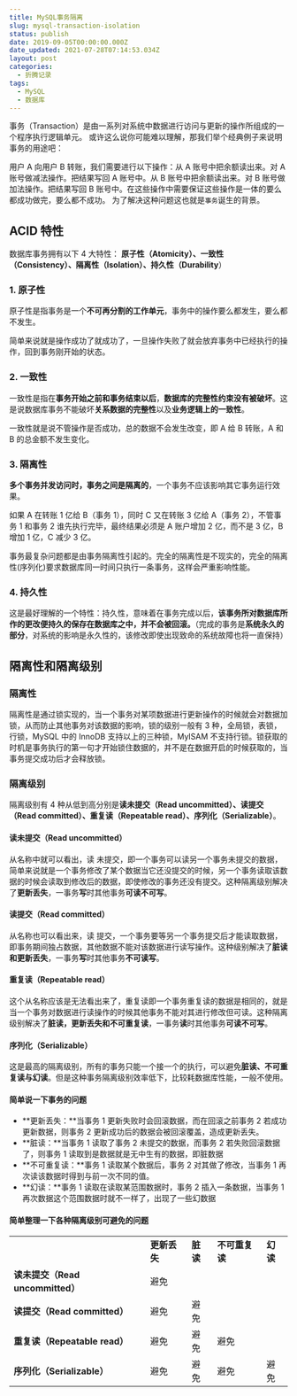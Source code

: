 ```yaml
---
title: MySQL事务隔离
slug: mysql-transaction-isolation
status: publish
date: 2019-09-05T00:00:00.000Z
date_updated: 2021-07-28T07:14:53.034Z
layout: post
categories:
  - 折腾记录
tags:
  - MySQL
  - 数据库
---
```


事务（Transaction）是由一系列对系统中数据进行访问与更新的操作所组成的一个程序执行逻辑单元。 或许这么说你可能难以理解，那我们举个经典例子来说明事务的用途吧：

用户 A 向用户 B 转账，我们需要进行以下操作：从 A 账号中把余额读出来。对 A 账号做减法操作。把结果写回 A 账号中。从 B 账号中把余额读出来。对 B 账号做加法操作。把结果写回 B 账号中。在这些操作中需要保证这些操作是一体的要么都成功做完，要么都不成功。 为了解决这种问题这也就是`事务`诞生的背景。

## **ACID 特性**

数据库事务拥有以下 4 大特性： **原子性（Atomicity）、一致性（Consistency）、隔离性（Isolation）、持久性（Durability**）

### **1\. 原子性**

原子性是指事务是一个**不可再分割的工作单元**，事务中的操作要么都发生，要么都不发生。

简单来说就是操作成功了就成功了，一旦操作失败了就会放弃事务中已经执行的操作，回到事务刚开始的状态。

### **2\. 一致性**

一致性是指在**事务开始之前和事务结束以后**，**数据库的完整性约束没有被破坏**。这是说数据库事务不能破坏**关系数据的完整性**以及**业务逻辑上的一致性**。

一致性就是说不管操作是否成功，总的数据不会发生改变，即 A 给 B 转账，A 和 B 的总金额不发生变化。

### **3\. 隔离性**

**多个事务并发访问时，事务之间是隔离的**，一个事务不应该影响其它事务运行效果。

如果 A 在转账 1 亿给 B（事务 1），同时 C 又在转账 3 亿给 A（事务 2），不管事务 1 和事务 2 谁先执行完毕，最终结果必须是 A 账户增加 2 亿，而不是 3 亿，B 增加 1 亿，C 减少 3 亿。

事务最复杂问题都是由事务隔离性引起的。完全的隔离性是不现实的，完全的隔离性(序列化)要求数据库同一时间只执行一条事务，这样会严重影响性能。

### **4\. 持久性**

这是最好理解的一个特性：持久性，意味着在事务完成以后，**该事务所对数据库所作的更改便持久的保存在数据库之中，并不会被回滚。**（完成的事务是**系统永久的部分**，对系统的影响是永久性的，该修改即使出现致命的系统故障也将一直保持）

## 隔离性和隔离级别

### 隔离性

隔离性是通过锁实现的，当一个事务对某项数据进行更新操作的时候就会对数据加锁，从而防止其他事务对该数据的影响，锁的级别一般有 3 种，全局锁，表锁，行锁，MySQL 中的 InnoDB 支持以上的三种锁，MyISAM 不支持行锁。锁获取的时机是事务执行的第一句才开始锁住数据的，并不是在数据开启的时候获取的，当事务提交成功后才会释放锁。

### 隔离级别

隔离级别有 4 种从低到高分别是**读未提交（Read uncommitted）、读提交（Read committed）、重复读（Repeatable read）、序列化（Serializable）**。

#### **读未提交（Read uncommitted）**

从名称中就可以看出，读 未提交，即一个事务可以读另一个事务未提交的数据，简单来说就是一个事务修改了某个数据当它还没提交的时候，另一个事务读取该数据的时候会读取到修改后的数据，即使修改的事务还没有提交。这种隔离级别解决了**更新丢失**，一事务**写**时其他事务**可读不可写**。

#### **读提交（Read committed）**

从名称也可以看出来，读 提交，一个事务要等另一个事务提交后才能读取数据，即事务期间独占数据，其他数据不能对该数据进行读写操作。这种级别解决了**脏读和更新丢失**，一事务**写**时其他事务**不可读写**。

#### **重复读（Repeatable read）**

这个从名称应该是无法看出来了，重复读即一个事务重复读的数据是相同的，就是当一个事务对数据进行读操作的时候其他事务不能对其进行修改但可读。这种隔离级别解决了**脏读，更新丢失和不可重复读**，一事务**读**时其他事务**可读不可写**。

#### **序列化（Serializable）**

这是最高的隔离级别，所有的事务只能一个接一个的执行，可以避免**脏读、不可重复读与幻读**。但是这种事务隔离级别效率低下，比较耗数据库性能，一般不使用。

#### 简单说一下事务的问题

- **更新丢失：**当事务 1 更新失败时会回滚数据，而在回滚之前事务 2 若成功更新数据，则事务 2 更新成功后的数据会被回滚覆盖，造成更新丢失。
- **脏读：**当事务 1 读取了事务 2 未提交的数据，而事务 2 若失败回滚数据了，则事务 1 读取到是数据就是无中生有的数据，即脏数据
- **不可重复读：**事务 1 读取某个数据后，事务 2 对其做了修改，当事务 1 再次读该数据时得到与前一次不同的值。
- **幻读：**事务 1 读取在读取某范围数据时，事务 2 插入一条数据，当事务 1 再次数据这个范围数据时就不一样了，出现了一些幻数据

#### 简单整理一下各种隔离级别可避免的问题

<table>
  <tbody>
    <tr>
      <td></td>
      <td>
        <strong>更新丢失</strong>
      </td>
      <td>
        <strong>脏读</strong>
      </td>
      <td>
        <strong>不可重复读</strong>
      </td>
      <td>
        <strong>幻读</strong>
      </td>
    </tr>
    <tr>
      <td>
        <strong>读未提交（Read uncommitted）</strong>
      </td>
      <td>避免</td>
      <td></td>
      <td></td>
      <td></td>
    </tr>
    <tr>
      <td>
        <strong>读提交（Read committed）</strong>
      </td>
      <td>避免</td>
      <td>避免</td>
      <td></td>
      <td></td>
    </tr>
    <tr>
      <td>
        <strong>重复读（Repeatable read）</strong>
      </td>
      <td>避免</td>
      <td>避免</td>
      <td>避免</td>
      <td></td>
    </tr>
    <tr>
      <td>
        <strong>序列化（Serializable）</strong>
      </td>
      <td>避免</td>
      <td>避免</td>
      <td>避免</td>
      <td>避免</td>
    </tr>
  </tbody>
</table>
